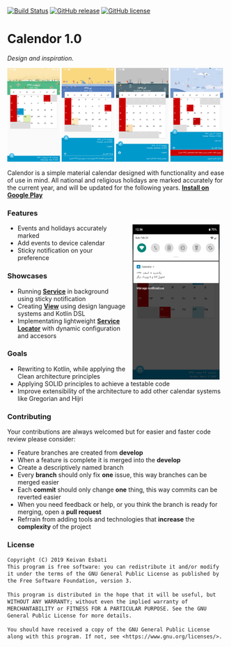 [![Build Status](https://travis-ci.com/Tenkei/Calendor.svg?branch=master)](https://travis-ci.com/Tenkei/Calendor) [![GitHub release](https://img.shields.io/github/release/Tenkei/Calendor.svg)](https://GitHub.com/Tenkei/Calendor/releases/) [![GitHub license](https://img.shields.io/github/license/Tenkei/Calendor.svg)](https://github.com/Tenkei/Calendor/blob/master/LICENSE)

# Calendor 1.0
*Design and inspiration.*

<img src="artworks/seasons_1st_spring.png" width="24%" /> <img src="artworks/seasons_2nd_summer.png" width="24%" /> <img src="artworks/seasons_3rd_fall.png" width="24%" /> <img src="artworks/seasons_4th_winter.png" width="24%" />

Calendor is a simple material calendar designed with functionality and ease of use in mind.
All national and religious holidays are marked accurately for the current year, and will be updated for the following years.
**[Install on Google Play](https://play.google.com/store/apps/details?id=com.github.tenkei.calendor)**

### Features
<img src="artworks/notification.png" width="200" align="right" hspace="16">

* Events and holidays accurately marked 
* Add events to device calendar
* Sticky notification on your preference

### Showcases
* Running **[Service](app/src/main/java/com/esbati/keivan/persiancalendar/features/notification "Service")** in background using sticky notification
* Creating **[View](app/src/main/java/com/esbati/keivan/persiancalendar/features/settings/ "View")** using design language systems and Kotlin DSL
* Implementating lightweight **[Service Locator](app/src/main/java/com/esbati/keivan/persiancalendar/components/ServiceLocator.kt "Service Locator")** with dynamic configuration and accesors  

### Goals
* Rewriting to Kotlin, while applying the Clean architecture principles
* Applying SOLID principles to achieve a testable code
* Improve extensibility of the architecture to add other calendar systems like Gregorian and Hijri

### Contributing
Your contributions are always welcomed but for easier and faster code review please consider:
- Feature branches are created from **develop**
- When a feature is complete it is merged into the **develop**
- Create a descriptively named branch
- Every **branch** should only fix **one** issue, this way branches can be merged easier
- Each **commit** should only change **one** thing, this way commits can be reverted easier
- When you need feedback or help, or you think the branch is ready for merging, open a **pull request**
- Refrrain from adding tools and technologies that **increase** the **complexity** of the project

### License


```
Copyright (C) 2019 Keivan Esbati
This program is free software: you can redistribute it and/or modify it under the terms of the GNU General Public License as published by the Free Software Foundation, version 3.

This program is distributed in the hope that it will be useful, but WITHOUT ANY WARRANTY; without even the implied warranty of MERCHANTABILITY or FITNESS FOR A PARTICULAR PURPOSE. See the GNU General Public License for more details.

You should have received a copy of the GNU General Public License along with this program. If not, see <https://www.gnu.org/licenses/>.
```